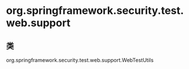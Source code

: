 # org.springframework.security.test.web.support

## 类

org.springframework.security.test.web.support.WebTestUtils




